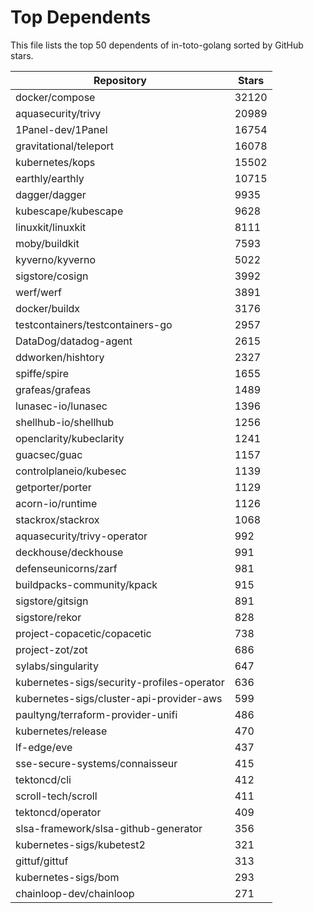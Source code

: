 
# Top Dependents

This file lists the top 50 dependents of in-toto-golang sorted by GitHub stars.

| Repository | Stars |
|------------|-------|
| docker/compose | 32120 |
| aquasecurity/trivy | 20989 |
| 1Panel-dev/1Panel | 16754 |
| gravitational/teleport | 16078 |
| kubernetes/kops | 15502 |
| earthly/earthly | 10715 |
| dagger/dagger | 9935 |
| kubescape/kubescape | 9628 |
| linuxkit/linuxkit | 8111 |
| moby/buildkit | 7593 |
| kyverno/kyverno | 5022 |
| sigstore/cosign | 3992 |
| werf/werf | 3891 |
| docker/buildx | 3176 |
| testcontainers/testcontainers-go | 2957 |
| DataDog/datadog-agent | 2615 |
| ddworken/hishtory | 2327 |
| spiffe/spire | 1655 |
| grafeas/grafeas | 1489 |
| lunasec-io/lunasec | 1396 |
| shellhub-io/shellhub | 1256 |
| openclarity/kubeclarity | 1241 |
| guacsec/guac | 1157 |
| controlplaneio/kubesec | 1139 |
| getporter/porter | 1129 |
| acorn-io/runtime | 1126 |
| stackrox/stackrox | 1068 |
| aquasecurity/trivy-operator | 992 |
| deckhouse/deckhouse | 991 |
| defenseunicorns/zarf | 981 |
| buildpacks-community/kpack | 915 |
| sigstore/gitsign | 891 |
| sigstore/rekor | 828 |
| project-copacetic/copacetic | 738 |
| project-zot/zot | 686 |
| sylabs/singularity | 647 |
| kubernetes-sigs/security-profiles-operator | 636 |
| kubernetes-sigs/cluster-api-provider-aws | 599 |
| paultyng/terraform-provider-unifi | 486 |
| kubernetes/release | 470 |
| lf-edge/eve | 437 |
| sse-secure-systems/connaisseur | 415 |
| tektoncd/cli | 412 |
| scroll-tech/scroll | 411 |
| tektoncd/operator | 409 |
| slsa-framework/slsa-github-generator | 356 |
| kubernetes-sigs/kubetest2 | 321 |
| gittuf/gittuf | 313 |
| kubernetes-sigs/bom | 293 |
| chainloop-dev/chainloop | 271 |

